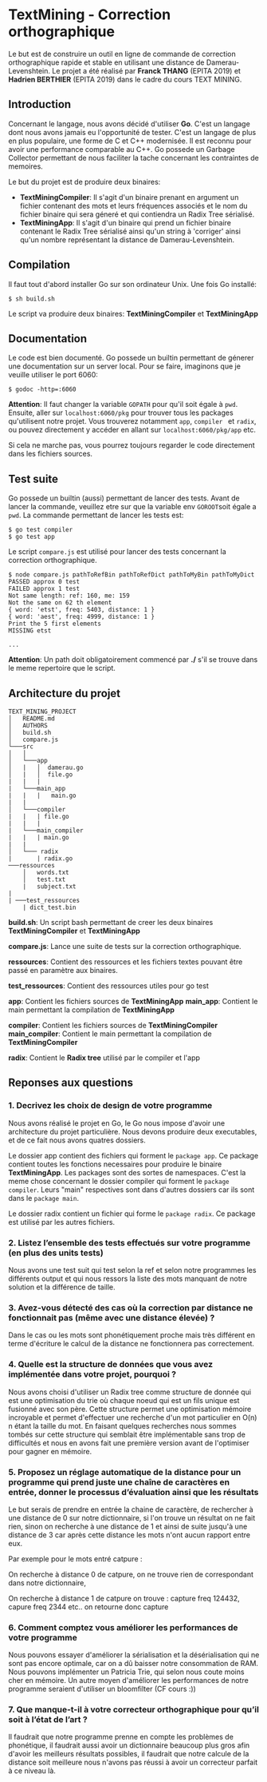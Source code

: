 # TextMining - Correction orthographique

Le but est de construire un outil en ligne de commande de correction orthographique rapide et stable en utilisant une distance de Damerau-Levenshtein.
Le projet a été réalisé par **Franck THANG** (EPITA 2019) et **Hadrien BERTHIER** (EPITA 2019) dans le cadre du cours TEXT MINING.

## Introduction

Concernant le langage, nous avons décidé d'utiliser __Go__. C'est un langage dont nous avons jamais eu l'opportunité de tester. C'est un langage de plus en plus populaire, une forme de C et C++ modernisée. Il est reconnu pour avoir une performance comparable au C++.
Go possede un Garbage Collector permettant de nous faciliter la tache concernant les contraintes de memoires.

Le but du projet est de produire deux binaires:
- __TextMiningCompiler__: Il s'agit d'un binaire prenant en argument un fichier contenant des mots et leurs fréquences associés et le nom du fichier binaire qui sera géneré et qui contiendra un Radix Tree sérialisé.
- __TextMiningApp__: Il s'agit d'un binaire qui prend  un fichier binaire contenant le Radix Tree sérialisé ainsi qu'un string à 'corriger' ainsi qu'un nombre représentant la distance de Damerau-Levenshtein.

## Compilation

Il faut tout d'abord installer Go sur son ordinateur Unix. Une fois Go installé:
```
$ sh build.sh
```
Le script va produire deux binaires: __TextMiningCompiler__ et __TextMiningApp__ 

## Documentation

Le code est bien documenté. Go possede un builtin permettant de génerer une documentation sur un server local. Pour se faire, imaginons que je veuille utiliser le port 6060:

```
$ godoc -http=:6060
```
__Attention__: Il faut changer la variable `GOPATH` pour qu'il soit égale à `pwd`.
Ensuite, aller sur `localhost:6060/pkg` pour trouver tous les packages qu'utilisent notre projet. Vous trouverez notamment `app`, `compiler ` et `radix`, ou pouvez directement y accéder en allant sur `localhost:6060/pkg/app` etc.

Si cela ne marche pas, vous pourrez toujours regarder le code directement dans les fichiers sources.


## Test suite

Go possede un builtin (aussi) permettant de lancer des tests. Avant de lancer la commande, veuillez etre sur que la variable env `GOROOT`soit égale a `pwd`. La commande permettant de lancer les tests est:

```
$ go test compiler
$ go test app
```

Le script `compare.js` est utilisé pour lancer des tests concernant la correction orthographique.
```
$ node compare.js pathToRefBin pathToRefDict pathToMyBin pathToMyDict
PASSED approx 0 test
FAILED approx 1 test
Not same length: ref: 160, me: 159
Not the same on 62 th element
{ word: 'etst', freq: 5403, distance: 1 }
{ word: 'aest', freq: 4999, distance: 1 }
Print the 5 first elements
MISSING etst

...
```
__Attention__: Un path doit obligatoirement commencé par __./__ s'il se trouve dans le meme repertoire que le script.

## Architecture du projet
```
TEXT_MINING_PROJECT
│   README.md
│   AUTHORS
│   build.sh
│   compare.js
└───src
│   │
│   └───app
│   |   │  damerau.go
│   |   │  file.go
|   |   |
|   └───main_app
|   |   |   main.go
|   |
│   └───compiler
|   |   | file.go
|   |   |
|   └───main_compiler
|   |   | main.go
|   |
│   └─── radix
|       | radix.go
───ressources
    │   words.txt
    │   test.txt
    |   subject.txt
|       
| ───test_ressources
    | dict_test.bin

```

**build.sh**: Un script bash permettant de creer les deux binaires __TextMiningCompiler__ et __TextMiningApp__

**compare.js**: Lance une suite de tests sur la correction orthographique.

**ressources**: Contient des ressources et les fichiers textes pouvant être passé en paramètre aux binaires.

**test_ressources**: Contient des ressources utiles pour go test

**app**: Contient les fichiers sources de __TextMiningApp__
**main_app**: Contient le main permettant la compilation de __TextMiningApp__

**compiler**: Contient les fichiers sources de __TextMiningCompiler__
**main_compiler**: Contient le main permettant la compilation de __TextMiningCompiler__

**radix**: Contient le __Radix tree__ utilisé par le compiler et l'app

## Reponses aux questions

###  1.	Decrivez les choix de design de votre programme
Nous avons réalisé le projet en Go, le Go nous impose d'avoir une architecture du projet particulière. Nous devons produire deux executables, et de ce fait nous avons quatres dossiers.

Le dossier app contient des fichiers qui forment le `package app`. Ce package contient toutes les fonctions necessaires pour produire le binaire __TextMiningApp__. Les packages sont des sortes de namespaces.
C'est la meme chose concernant le dossier compiler qui forment le `package compiler`. Leurs "main" respectives sont dans d'autres dossiers car ils sont dans le `package main`.

Le dossier radix contient un fichier qui forme le `package radix`. Ce package est utilisé par les autres fichiers.

### 2.	Listez l’ensemble des tests effectués sur votre programme (en plus des units tests)

Nous avons une test suit qui test selon la ref et selon notre programmes les différents output et qui nous ressors
la liste des mots manquant de notre solution et la différence de taille.

### 3.	Avez-vous détecté des cas où la correction par distance ne fonctionnait pas (même avec une distance élevée) ?

Dans le cas ou les mots sont phonétiquement proche mais très différent en terme d'écriture le calcul de la distance ne
fonctionnera pas correctement.

### 4.	Quelle est la structure de données que vous avez implémentée dans votre projet, pourquoi ?

Nous avons choisi d'utiliser un Radix tree comme structure de donnée qui est une optimisation du trie où chaque noeud qui est un fils unique est fusionné avec son père. Cette structure permet une optimisation mémoire incroyable et permet
d'effectuer une recherche d'un mot particulier en O(n) n étant la taille du mot. En faisant quelques recherches nous sommes tombés sur cette structure qui semblait être implémentable sans trop de difficultés et nous en avons fait une
première version avant de l'optimiser pour gagner en mémoire.

### 5.	Proposez un réglage automatique de la distance pour un programme qui prend juste une chaîne de caractères en entrée, donner le processus d’évaluation ainsi que les résultats

Le but serais de prendre en entrée la chaine de caractère, de rechercher à une distance de 0 sur notre dictionnaire,
si l'on trouve un résultat on ne fait rien, sinon on recherche à une distance de 1 et ainsi de suite jusqu'à une distance
de 3 car après cette distance les mots n'ont aucun rapport entre eux.

Par exemple pour le mots entré catpure :

On recherche à distance 0 de catpure, on ne trouve rien de correspondant dans notre dictionnaire,

On recherche à distance 1 de catpure on trouve : capture freq 124432, capure freq 2344 etc.. on retourne donc capture

### 6.	Comment comptez vous améliorer les performances de votre programme

Nous pouvons essayer d'améliorer la sérialisation et la désérialisation qui ne sont pas encore optimale, car on a dû baisser notre consommation de RAM.
Nous pouvons implémenter un Patricia Trie, qui selon nous coute moins cher en mémoire. Un autre moyen d'améliorer les performances de notre programme seraient d'utiliser un bloomfilter (CF cours :))

### 7.	Que manque-t-il à votre correcteur orthographique pour qu’il soit à l’état de l’art ?

Il faudrait que notre programme prenne en compte les problèmes de phonétique, il faudrait aussi avoir un dictionnaire
beaucoup plus gros afin d'avoir les meilleurs résultats possibles, il faudrait que notre calcule de la distance soit meilleure
nous n'avons pas réussi à avoir un correcteur parfait à ce niveau là.

